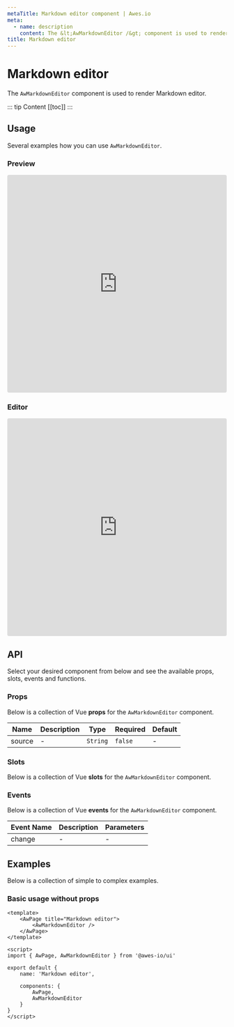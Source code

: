 ```yaml
---
metaTitle: Markdown editor сomponent | Awes.io
meta:
  - name: description
    content: The &lt;AwMarkdownEditor /&gt; component is used to render Markdown editor - UI Vue component for Awes.io.
title: Markdown editor
---
```

# Markdown editor

The `AwMarkdownEditor` component is used to render Markdown editor.

::: tip Content
[[toc]]
:::

## Usage
Several examples how you can use `AwMarkdownEditor`.

### Preview
<iframe
     src='https://codesandbox.io/embed/github/awes-io/client/tree/master/examples/basic-ui?autoresize=1&fontsize=14&hidenavigation=1&initialpath=%2Faw-markdown-editor&module=%2Fpages%2Faw-markdown-editor.vue&theme=dark&view=preview'
     style='width:100%; height:500px; border:0; border-radius: 4px; overflow:hidden;'
     title='basic-ui'
     allow='geolocation; microphone; camera; midi; vr; accelerometer; gyroscope; payment; ambient-light-sensor; encrypted-media; usb'
     sandbox='allow-modals allow-forms allow-popups allow-scripts allow-same-origin'
   ></iframe>

### Editor
<iframe
     src='https://codesandbox.io/embed/github/awes-io/client/tree/master/examples/basic-ui?autoresize=1&fontsize=14&hidenavigation=1&initialpath=%2Faw-markdown-editor&module=%2Fpages%2Faw-markdown-editor.vue&theme=dark&view=editor'
     style='width:100%; height:500px; border:0; border-radius: 4px; overflow:hidden;'
     title='basic-ui'
     allow='geolocation; microphone; camera; midi; vr; accelerometer; gyroscope; payment; ambient-light-sensor; encrypted-media; usb'
     sandbox='allow-modals allow-forms allow-popups allow-scripts allow-same-origin'
   ></iframe>

## API
Select your desired component from below and see the available props, slots, events and functions.

### Props
Below is a collection of Vue **props** for the `AwMarkdownEditor` component.
<!-- @vuese:AwMarkdownEditor:props:start -->
|Name|Description|Type|Required|Default|
|---|---|---|---|---|
|source|-|`String`|`false`|-|

<!-- @vuese:AwMarkdownEditor:props:end -->



### Slots
Below is a collection of Vue **slots** for the `AwMarkdownEditor` component.
<!-- @vuese:AwMarkdownEditor:slots:start -->

<!-- @vuese:AwMarkdownEditor:slots:end -->

### Events
Below is a collection of Vue **events** for the `AwMarkdownEditor` component.
<!-- @vuese:AwMarkdownEditor:events:start -->
|Event Name|Description|Parameters|
|---|---|---|
|change|-|-|

<!-- @vuese:AwMarkdownEditor:events:end -->




## Examples
Below is a collection of simple to complex examples.

### Basic usage without props
```vue
<template>
    <AwPage title="Markdown editor">
        <AwMarkdownEditor />
    </AwPage>
</template>

<script>
import { AwPage, AwMarkdownEditor } from '@awes-io/ui'

export default {
    name: 'Markdown editor',

    components: {
        AwPage,
        AwMarkdownEditor
    }
}
</script>

```

